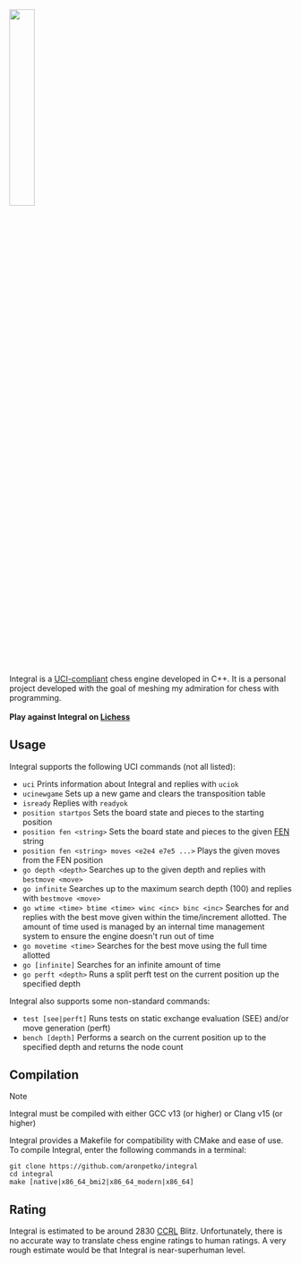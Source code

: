 ## <img src="https://i.imgur.com/Py8am6G.png" width="30%" height="30%"/>
Integral is a [UCI-compliant](https://en.wikipedia.org/wiki/Universal_Chess_Interface) chess engine developed in C++. It is a personal project developed with the goal of meshing my admiration for chess with programming. \
\
**Play against Integral on [Lichess](https://lichess.org/@/IntegralBot)**

## Usage
Integral supports the following UCI commands (not all listed):
- `uci` Prints information about Integral and replies with `uciok`
- `ucinewgame` Sets up a new game and clears the transposition table
- `isready` Replies with `readyok`
- `position startpos` Sets the board state and pieces to the starting position
- `position fen <string>` Sets the board state and pieces to the given [FEN](https://en.wikipedia.org/wiki/Forsyth%E2%80%93Edwards_Notation) string
- `position fen <string> moves <e2e4 e7e5 ...>` Plays the given moves from the FEN position
- `go depth <depth>` Searches up to the given depth and replies with `bestmove <move>`
- `go infinite` Searches up to the maximum search depth (100) and replies with `bestmove <move>`
- `go wtime <time> btime <time> winc <inc> binc <inc>` Searches for and replies with the best move given within the time/increment allotted. The amount of time used is managed by an internal time management system to ensure the engine doesn't run out of time
- `go movetime <time>` Searches for the best move using the full time allotted
- `go [infinite]` Searches for an infinite amount of time
- `go perft <depth>` Runs a split perft test on the current position up the specified depth

Integral also supports some non-standard commands:
- `test [see|perft]` Runs tests on static exchange evaluation (SEE) and/or move generation (perft)
- `bench [depth]` Performs a search on the current position up to the specified depth and returns the node count

## Compilation
> [!NOTE]  
> Integral must be compiled with either GCC v13 (or higher) or Clang v15 (or higher)

Integral provides a Makefile for compatibility with CMake and ease of use.\
To compile Integral, enter the following commands in a terminal:
```shell
git clone https://github.com/aronpetko/integral
cd integral
make [native|x86_64_bmi2|x86_64_modern|x86_64]
```

## Rating
Integral is estimated to be around 2830 [CCRL](https://www.computerchess.org.uk/ccrl/) Blitz. Unfortunately, there is no accurate way to translate chess engine ratings to human ratings. A very rough estimate would be that Integral is near-superhuman level.